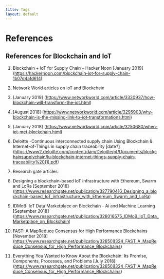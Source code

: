 ```yaml
---
title: Tags
layout: default
---
```


# References

## References for Blockchain and IoT


1. Blockchain + IoT for Supply Chain – Hacker Noon [January 2019] (https://hackernoon.com/blockchain-iot-for-supply-chain-1b07d4afd614)
2. Network World articles on IoT and Blockchain
  1. [January 2019] (https://www.networkworld.com/article/3330937/how-blockchain-will-transform-the-iot.html)
  2. [August 2018] (https://www.networkworld.com/article/3295903/why-blockchain-is-the-missing-link-to-iot-transformations.html)
  3. [January 2018] (https://www.networkworld.com/article/3250680/when-iot-met-blockchain.html)


 3. Deloitte -Continuous interconnected supply chain
 Using Blockchain & Internet-of-Things in supply chain traceability [date?] (https://www2.deloitte.com/content/dam/Deloitte/pt/Documents/blockchainsupplychain/lu-blockchain-internet-things-supply-chain-traceability%20(1).pdf)

4. Research gate articles:
  1. Designing a blockchain-based IoT infrastructure with Ethereum, Swarm and LoRa [September 2018] (https://www.researchgate.net/publication/327790416_Designing_a_blockchain-based_IoT_infrastructure_with_Ethereum_Swarm_and_LoRa)
  2. IDMoB: IoT Data Marketplace on Blockchain - Ai and Machine Learning [September 2018] (https://www.researchgate.net/publication/328016575_IDMoB_IoT_Data_Marketplace_on_Blockchain)
  3. FAST: A MapReduce Consensus for High Performance Blockchains [November 2018] (https://www.researchgate.net/publication/328508324_FAST_A_MapReduce_Consensus_for_High_Performance_Blockchains)
  4. Everything You Wanted to Know About the Blockchain: Its Promise, Components, Processes, and Problems [July 2018] (https://www.researchgate.net/publication/328508324_FAST_A_MapReduce_Consensus_for_High_Performance_Blockchains)
